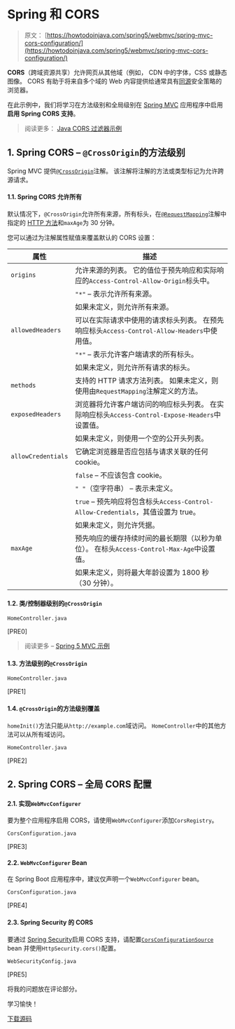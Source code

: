 # Spring 和 CORS

> 原文： [https://howtodoinjava.com/spring5/webmvc/spring-mvc-cors-configuration/](https://howtodoinjava.com/spring5/webmvc/spring-mvc-cors-configuration/)

**CORS**（跨域资源共享）允许网页从其他域（例如， CDN 中的字体，CSS 或静态图像。 CORS 有助于将来自多个域的 Web 内容提供给通常具有[同源](https://en.wikipedia.org/wiki/Same-origin_policy)安全策略的浏览器。

在此示例中，我们将学习在方法级别和全局级别在 [Spring MVC](https://howtodoinjava.com/spring-mvc-tutorial/) 应用程序中启用**启用 Spring CORS 支持**。

> 阅读更多： [Java CORS 过滤器示例](https://howtodoinjava.com/servlets/java-cors-filter-example/)

## 1\. Spring CORS – `@CrossOrigin`的方法级别

Spring MVC 提供[`@CrossOrigin`](https://docs.spring.io/spring/docs/current/javadoc-api/org/springframework/web/bind/annotation/CrossOrigin.html)注解。 该注解将注解的方法或类型标记为允许跨源请求。

#### 1.1. Spring CORS 允许所有

默认情况下，`@CrossOrigin`允许所有来源，所有标头，在[`@RequestMapping`](https://howtodoinjava.com/spring5/webmvc/controller-getmapping-postmapping/)注解中指定的 [HTTP 方法](https://restfulapi.net/http-methods/)和`maxAge`为 30 分钟。

您可以通过为注解属性赋值来覆盖默认的 CORS 设置：

| 属性 | 描述 |
| --- | --- |
| `origins` | 允许来源的列表。 它的值位于预先响应和实际响应的`Access-Control-Allow-Origin`标头中。 |
| | `"*"` – 表示允许所有来源。 |
| | 如果未定义，则允许​​所有来源。 |
| `allowedHeaders` | 可以在实际请求中使用的请求标头列表。 在预先响应标头`Access-Control-Allow-Headers`中使用值。 |
| | `"*"` – 表示允许客户端请求的所有标头。 |
| | 如果未定义，则允许​​所有请求的标头。 |
| `methods` | 支持的 HTTP 请求方法列表。 如果未定义，则使用由`RequestMapping`注解定义的方法。 |
| `exposedHeaders` | 浏览器将允许客户端访问的响应标头列表。 在实际响应标头`Access-Control-Expose-Headers`中设置值。 |
| | 如果未定义，则使用一个空的公开头列表。 |
| `allowCredentials` | 它确定浏览器是否应包括与请求关联的任何 cookie。 |
| | `false` – 不应该包含 cookie。 |
| | `" "`（空字符串） – 表示未定义。 |
| | `true` – 预先响应将包含标头`Access-Control-Allow-Credentials`，其值设置为 true。 |
| | 如果未定义，则允许​​凭据。 |
| `maxAge` | 预先响应的缓存持续时间的最长期限（以秒为单位）。 在标头`Access-Control-Max-Age`中设置值。 |
| | 如果未定义，则将最大年龄设置为 1800 秒（30 分钟）。 |

#### 1.2. 类/控制器级别的`@CrossOrigin`

`HomeController.java`

[PRE0]

> 阅读更多 – [Spring 5 MVC 示例](https://howtodoinjava.com/spring5/webmvc/spring5-mvc-hibernate5-example/)

#### 1.3. 方法级别的`@CrossOrigin`

`HomeController.java`

[PRE1]

#### 1.4. `@CrossOrigin`的方法级别覆盖

`homeInit()`方法只能从`http://example.com`域访问。 `HomeController`中的其他方法可以从所有域访问。

`HomeController.java`

[PRE2]

## 2\. Spring CORS – 全局 CORS 配置

#### 2.1. 实现`WebMvcConfigurer`

要为整个应用程序启用 CORS，请使用`WebMvcConfigurer`添加`CorsRegistry`。

`CorsConfiguration.java`

[PRE3]

#### 2.2. `WebMvcConfigurer` Bean

在 Spring Boot 应用程序中，建议仅声明一个`WebMvcConfigurer` bean。

`CorsConfiguration.java`

[PRE4]

#### 2.3. Spring Security 的 CORS

要通过 [Spring Security](https://howtodoinjava.com/spring-security-tutorial/)启用 CORS 支持，请配置[`CorsConfigurationSource`](https://docs.spring.io/spring-framework/docs/current/javadoc-api/org/springframework/web/cors/CorsConfigurationSource.html) bean 并使用`HttpSecurity.cors()`配置。

`WebSecurityConfig.java`

[PRE5]

将我的问题放在评论部分。

学习愉快！

[下载源码](https://github.com/lokeshgupta1981/spring-webmvc)